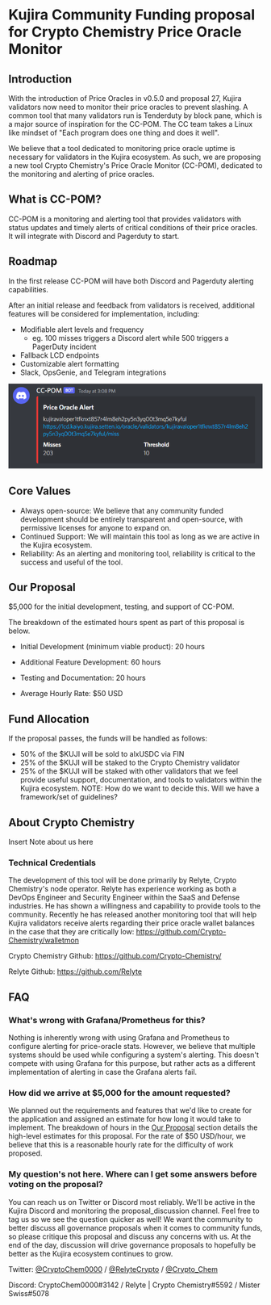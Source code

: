 # Kujira Community Funding proposal for Crypto Chemistry Price Oracle Monitor

## Introduction
With the introduction of Price Oracles in v0.5.0 and proposal 27, Kujira validators now need to monitor their price oracles to prevent slashing. A common tool that many validators run is Tenderduty by block pane, which is a major source of inspiration for the CC-POM. The CC team takes a Linux like mindset of "Each program does one thing and does it well".

We believe that a tool dedicated to monitoring price oracle uptime is necessary for validators in the Kujira ecosystem. As such, we are proposing a new tool Crypto Chemistry's Price Oracle Monitor (CC-POM), dedicated to the monitoring and alerting of price oracles.

## What is CC-POM?
CC-POM is a monitoring and alerting tool that provides validators with status updates and timely alerts of critical conditions of their price oracles. It will integrate with Discord and Pagerduty to start. 

## Roadmap
In the first release CC-POM will have both Discord and Pagerduty alerting capabilities. 

After an initial release and feedback from validators is received, additional features will be considered for implementation, including:
- Modifiable alert levels and frequency
    - eg. 100 misses triggers a Discord alert while 500 triggers a PagerDuty incident
- Fallback LCD endpoints
- Customizable alert formatting
- Slack, OpsGenie, and Telegram integrations

![CC-POM Discord Alert](img/discord_alert.png)

## Core Values
- Always open-source: We believe that any community funded development should be entirely transparent and open-source, with permissive licenses for anyone to expand on.
- Continued Support: We will maintain this tool as long as we are active in the Kujira ecosystem.
- Reliability: As an alerting and monitoring tool, reliability is critical to the success and useful of the tool.

## Our Proposal
$5,000 for the initial development, testing, and support of CC-POM.

The breakdown of the estimated hours spent as part of this proposal is below.
- Initial Development (minimum viable product): 20 hours
- Additional Feature Development: 60 hours
- Testing and Documentation: 20 hours

- Average Hourly Rate: $50 USD

## Fund Allocation
If the proposal passes, the funds will be handled as follows:

- 50% of the $KUJI will be sold to alxUSDC via FIN
- 25% of the $KUJI will be staked to the Crypto Chemistry validator
- 25% of the $KUJI will be staked with other validators that we feel provide useful support, documentation, and tools to validators within the Kujira ecosystem.
    NOTE: How do we want to decide this. Will we have a framework/set of guidelines?

## About Crypto Chemistry
Insert Note about us here

### Technical Credentials
The development of this tool will be done primarily by Relyte, Crypto Chemistry's node operator. Relyte has experience working as both a DevOps Engineer and Security Engineer within the SaaS and Defense industries. He has shown a willingness and capability to provide tools to the community. Recently he has released another monitoring tool that will help Kujira validators receive alerts regarding their price oracle wallet balances in the case that they are critically low: https://github.com/Crypto-Chemistry/walletmon


Crypto Chemistry Github: https://github.com/Crypto-Chemistry/

Relyte Github: https://github.com/Relyte

## FAQ
### What's wrong with Grafana/Prometheus for this?

Nothing is inherently wrong with using Grafana and Prometheus to configure alerting for price-oracle stats. However, we believe that multiple systems should be used while configuring a system's alerting. This doesn't compete with using Grafana for this purpose, but rather acts as a different implementation of alerting in case the Grafana alerts fail. 

### How did we arrive at $5,000 for the amount requested?

We planned out the requirements and features that we'd like to create for the application and assigned an estimate for how long it would take to implement. The breakdown of hours in the [Our Proposal](#our-proposal) section details the high-level estimates for this proposal. For the rate of $50 USD/hour, we believe that this is a reasonable hourly rate for the difficulty of work proposed.

### My question's not here. Where can I get some answers before voting on the proposal?

You can reach us on Twitter or Discord most reliably. We'll be active in the Kujira Discord and monitoring the proposal_discussion channel. Feel free to tag us so we see the question quicker as well! We want the community to better discuss all governance proposals when it comes to community funds, so please critique this proposal and discuss any concerns with us. At the end of the day, discussion will drive governance proposals to hopefully be better as the Kujira ecosystem continues to grow.

Twitter: [@CryptoChem0000](https://twitter.com/CryptoChem0000) / [@RelyteCrypto](https://twitter.com/RelyteCrypto) / [@Crypto_Chem](https://twitter.com/Crypto_Chem)

Discord: CryptoChem0000#3142 / Relyte | Crypto Chemistry#5592 / Mister Swiss#5078